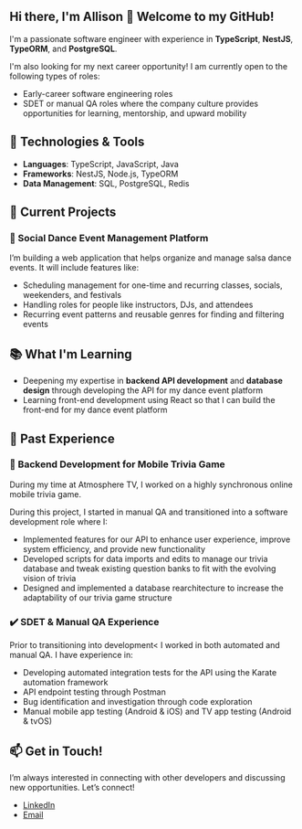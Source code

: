 ## Hi there, I'm Allison 👋 Welcome to my GitHub!

I'm a passionate software engineer with experience in **TypeScript**, **NestJS**, **TypeORM**, and **PostgreSQL**. 

I'm also looking for my next career opportunity! I am currently open to the following types of roles:
- Early-career software engineering roles
- SDET or manual QA roles where the company culture provides opportunities for learning, mentorship, and upward mobility

## 🔧 Technologies & Tools
- **Languages**: TypeScript, JavaScript, Java
- **Frameworks**: NestJS, Node.js, TypeORM
- **Data Management**: SQL, PostgreSQL, Redis

## 🌱 Current Projects
### 💃 Social Dance Event Management Platform
I’m building a web application that helps organize and manage salsa dance events. It will include features like:
- Scheduling management for one-time and recurring classes, socials, weekenders, and festivals
- Handling roles for people like instructors, DJs, and attendees
- Recurring event patterns and reusable genres for finding and filtering events

## 📚 What I'm Learning
- Deepening my expertise in **backend API development** and **database design** through developing the API for my dance event platform
- Learning front-end development using React so that I can build the front-end for my dance event platform

## 💼 Past Experience
### 📱 Backend Development for Mobile Trivia Game
During my time at Atmosphere TV, I worked on a highly synchronous online mobile trivia game.

During this project, I started in manual QA and transitioned into a software development role where I:
- Implemented features for our API to enhance user experience, improve system efficiency, and provide new functionality
- Developed scripts for data imports and edits to manage our trivia database and tweak existing question banks to fit with the evolving vision of trivia
- Designed and implemented a database rearchitecture to increase the adaptability of our trivia game structure  

### ✔️ SDET & Manual QA Experience
Prior to transitioning into development< I worked in both automated and manual QA. I have experience in:
- Developing automated integration tests for the API using the Karate automation framework
- API endpoint testing through Postman
- Bug identification and investigation through code exploration
- Manual mobile app testing (Android & iOS) and TV app testing (Android & tvOS)

## 📫 Get in Touch!
I’m always interested in connecting with other developers and discussing new opportunities. Let’s connect!
- [LinkedIn](https://linkedin.com/in/allisoncrenshaw)  
- [Email](mailto:allisonecrenshaw@gmail.com)  

<!--
**allisonecrenshaw/allisonecrenshaw** is a ✨ _special_ ✨ repository because its `README.md` (this file) appears on your GitHub profile.

Here are some ideas to get you started:

- 🔭 I’m currently working on ...
- 🌱 I’m currently learning ...
- 👯 I’m looking to collaborate on ...
- 🤔 I’m looking for help with ...
- 💬 Ask me about ...
- 📫 How to reach me: ...
- 😄 Pronouns: ...
- ⚡ Fun fact: ...
-->
